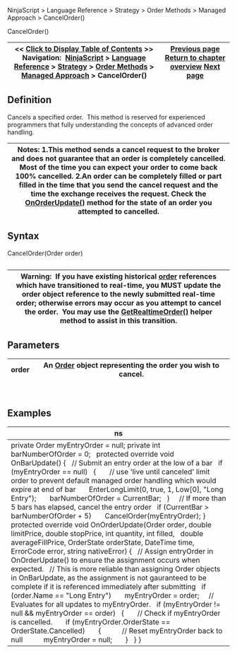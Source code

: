 ﻿
NinjaScript \> Language Reference \> Strategy \> Order Methods \> Managed Approach \> CancelOrder()

CancelOrder()

| \<\< [Click to Display Table of Contents](managed_cancelorder.md) \>\> **Navigation:**     [NinjaScript](ninjascript-1.md) \> [Language Reference](language_reference_wip-1.md) \> [Strategy](strategy-1.md) \> [Order Methods](order_methods-1.md) \> [Managed Approach](managed_approach-1.md) \> CancelOrder() | [Previous page](advanced_order_handling-1.md) [Return to chapter overview](managed_approach-1.md) [Next page](managed_changeorder-1.md) |
| --- | --- |
## Definition
Cancels a specified order.  This method is reserved for experienced programmers that fully understanding the concepts of advanced order handling.
 

| Notes: 1\.This method sends a cancel request to the broker and does not guarantee that an order is completely cancelled. Most of the time you can expect your order to come back 100% cancelled. 2\.An order can be completely filled or part filled in the time that you send the cancel request and the time the exchange receives the request. Check the [OnOrderUpdate()](onorderupdate-1.md) method for the state of an order you attempted to cancelled. |
| --- |

## Syntax
CancelOrder(Order order)
## 

| Warning:  If you have existing historical [order](order-1.md) references which have transitioned to real\-time, you MUST update the order object reference to the newly submitted real\-time order; otherwise errors may occur as you attempt to cancel the order.  You may use the [GetRealtimeOrder()](getrealtimeorder-1.md) helper method to assist in this transition. |
| --- |

## Parameters

| order | An [Order](order-1.md) object representing the order you wish to cancel. |
| --- | --- |
 
## 
## Examples

| ns |
| --- |
| private Order myEntryOrder \= null; private int barNumberOfOrder \= 0;   protected override void OnBarUpdate() {    // Submit an entry order at the low of a bar    if (myEntryOrder \=\= null)    {        // use 'live until canceled' limit order to prevent default managed order handling which would expire at end of bar        EnterLongLimit(0, true, 1, Low\[0], "Long Entry");        barNumberOfOrder \= CurrentBar;    }      // If more than 5 bars has elapsed, cancel the entry order    if (CurrentBar \> barNumberOfOrder \+ 5)        CancelOrder(myEntryOrder); }   protected override void OnOrderUpdate(Order order, double limitPrice, double stopPrice, int quantity, int filled,    double averageFillPrice, OrderState orderState, DateTime time, ErrorCode error, string nativeError) {    // Assign entryOrder in OnOrderUpdate() to ensure the assignment occurs when expected.    // This is more reliable than assigning Order objects in OnBarUpdate, as the assignment is not gauranteed to be complete if it is referenced immediately after submitting    if (order.Name \=\= "Long Entry")        myEntryOrder \= order;      // Evaluates for all updates to myEntryOrder.    if (myEntryOrder !\= null \&\& myEntryOrder \=\= order)    {        // Check if myEntryOrder is cancelled.        if (myEntryOrder.OrderState \=\= OrderState.Cancelled)        {            // Reset myEntryOrder back to null            myEntryOrder \= null;        }    } } |
